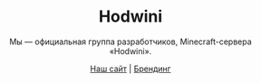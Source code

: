 <div align="center">
  <!-- <img width="128" src="https://github.com/LOLZMC/branding/raw/main/green.svg"/> -->
  <h1>Hodwini</h1>
  Мы — официальная группа разработчиков, Minecraft-сервера «Hodwini».

  <a href="https://hodwini.ru" target="_blank">Наш сайт</a> | <a href="https://github.com/Hodwini/branding" target="_blank">Брендинг</a></p>
</div>